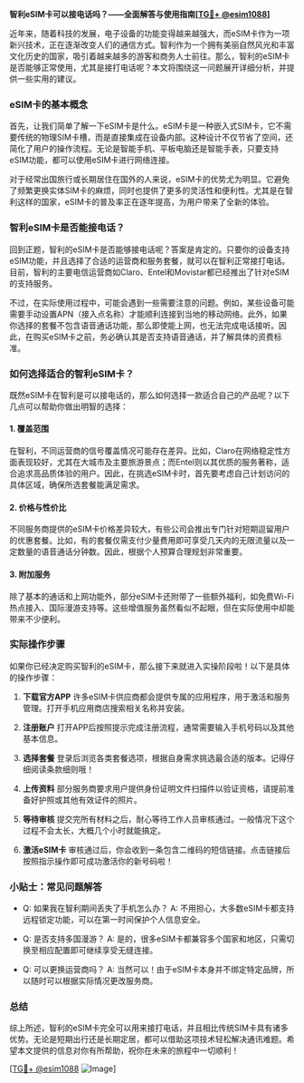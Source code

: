 **智利eSIM卡可以接电话吗？——全面解答与使用指南[[TG💪+ @esim1088](https://t.me/s/esim1088)]**

近年来，随着科技的发展，电子设备的功能变得越来越强大，而eSIM卡作为一项新兴技术，正在逐渐改变人们的通信方式。智利作为一个拥有美丽自然风光和丰富文化历史的国家，吸引着越来越多的游客和商务人士前往。那么，智利的eSIM卡是否能够正常使用，尤其是接打电话呢？本文将围绕这一问题展开详细分析，并提供一些实用的建议。

### eSIM卡的基本概念

首先，让我们简单了解一下eSIM卡是什么。eSIM卡是一种嵌入式SIM卡，它不需要传统的物理SIM卡槽，而是直接集成在设备内部。这种设计不仅节省了空间，还简化了用户的操作流程。无论是智能手机、平板电脑还是智能手表，只要支持eSIM功能，都可以使用eSIM卡进行网络连接。

对于经常出国旅行或长期居住在国外的人来说，eSIM卡的优势尤为明显。它避免了频繁更换实体SIM卡的麻烦，同时也提供了更多的灵活性和便利性。尤其是在智利这样的国家，eSIM卡的普及率正在逐年提高，为用户带来了全新的体验。

### 智利eSIM卡是否能接电话？

回到正题，智利的eSIM卡是否能够接电话呢？答案是肯定的。只要你的设备支持eSIM功能，并且选择了合适的运营商和服务套餐，就可以在智利正常接打电话。目前，智利的主要电信运营商如Claro、Entel和Movistar都已经推出了针对eSIM的支持服务。

不过，在实际使用过程中，可能会遇到一些需要注意的问题。例如，某些设备可能需要手动设置APN（接入点名称）才能顺利连接到当地的移动网络。此外，如果你选择的套餐不包含语音通话功能，那么即使能上网，也无法完成电话接听。因此，在购买eSIM卡之前，务必确认其是否支持语音通话，并了解具体的资费标准。

### 如何选择适合的智利eSIM卡？

既然eSIM卡在智利是可以接电话的，那么如何选择一款适合自己的产品呢？以下几点可以帮助你做出明智的选择：

#### 1. **覆盖范围**
   在智利，不同运营商的信号覆盖情况可能存在差异。比如，Claro在网络稳定性方面表现较好，尤其在大城市及主要旅游景点；而Entel则以其优质的服务著称，适合追求高品质体验的用户。因此，在挑选eSIM卡时，首先要考虑自己计划访问的具体区域，确保所选套餐能满足需求。

#### 2. **价格与性价比**
   不同服务商提供的eSIM卡价格差异较大，有些公司会推出专门针对短期逗留用户的优惠套餐。比如，有的套餐仅需支付少量费用即可享受几天内的无限流量以及一定数量的语音通话分钟数。因此，根据个人预算合理规划非常重要。

#### 3. **附加服务**
   除了基本的通话和上网功能外，部分eSIM卡还附带了一些额外福利，如免费Wi-Fi热点接入、国际漫游支持等。这些增值服务虽然看似不起眼，但在实际使用中却能带来不少便利。

### 实际操作步骤

如果你已经决定购买智利的eSIM卡，那么接下来就进入实操阶段啦！以下是具体的操作步骤：

1. **下载官方APP**
   许多eSIM卡供应商都会提供专属的应用程序，用于激活和服务管理。打开手机应用商店搜索相关名称并安装。

2. **注册账户**
   打开APP后按照提示完成注册流程，通常需要输入手机号码以及其他基本信息。

3. **选择套餐**
   登录后浏览各类套餐选项，根据自身需求挑选最合适的版本。记得仔细阅读条款细则哦！

4. **上传资料**
   部分服务商要求用户提供身份证明文件扫描件以验证资格，请提前准备好护照或其他有效证件的照片。

5. **等待审核**
   提交完所有材料之后，耐心等待工作人员审核通过。一般情况下这个过程不会太长，大概几个小时就能搞定。

6. **激活eSIM卡**
   审核通过后，你会收到一条包含二维码的短信链接。点击链接后按照指示操作即可成功激活你的新号码啦！

### 小贴士：常见问题解答

- Q: 如果我在智利期间丢失了手机怎么办？
   A: 不用担心，大多数eSIM卡都支持远程锁定功能，可以在第一时间保护个人信息安全。
   
- Q: 是否支持多国漫游？
   A: 是的，很多eSIM卡都兼容多个国家和地区，只需切换至相应配置即可继续享受无缝连接。

- Q: 可以更换运营商吗？
   A: 当然可以！由于eSIM卡本身并不绑定特定品牌，所以随时可以根据实际情况更改服务商。

### 总结

综上所述，智利的eSIM卡完全可以用来接打电话，并且相比传统SIM卡具有诸多优势。无论是短期出行还是长期定居，都可以借助这项技术轻松解决通讯难题。希望本文提供的信息对你有所帮助，祝你在未来的旅程中一切顺利！

[[TG💪+ @esim1088](https://t.me/s/esim1088) ![Image](https://i.postimg.cc/4NQfJmqS/Snipaste-2025-05-13-00-14-12.png)]